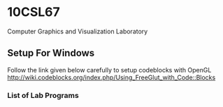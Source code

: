 # 10CSL67
Computer Graphics and Visualization Laboratory
## Setup For Windows 
Follow the link given below carefully to setup codeblocks with OpenGL
http://wiki.codeblocks.org/index.php/Using_FreeGlut_with_Code::Blocks
### List of Lab Programs
